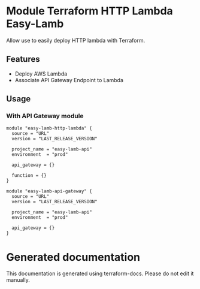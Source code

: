 # Module Terraform HTTP Lambda Easy-Lamb

Allow use to easily deploy HTTP lambda with Terraform.

## Features

- Deploy AWS Lambda
- Associate API Gateway Endpoint to Lambda

## Usage

### With API Gateway module

```hcl
module "easy-lamb-http-lambda" {
  source = "URL"
  version = "LAST_RELEASE_VERSION"
  
  project_name = "easy-lamb-api"
  environment  = "prod"
  
  api_gateway = {}
  
  function = {}
}

module "easy-lamb-api-gateway" {
  source = "URL"
  version = "LAST_RELEASE_VERSION"
  
  project_name = "easy-lamb-api"
  environment  = "prod"
  
  api_gateway = {}
}

```

# Generated documentation

This documentation is generated using terraform-docs. Please do not edit it manually.